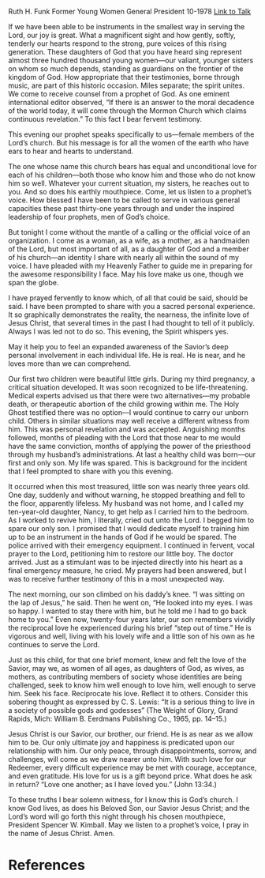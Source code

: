 Ruth H. Funk
Former Young Women General President
10-1978
[Link to Talk](https://www.churchofjesuschrist.org/study/general-conference/1978/10/come-listen-to-a-prophets-voice?lang=eng)

If we have been able to be instruments in the smallest way in serving the Lord, our joy is great. What a magnificent sight and how gently, softly, tenderly our hearts respond to the strong, pure voices of this rising generation. These daughters of God that you have heard sing represent almost three hundred thousand young women—our valiant, younger sisters on whom so much depends, standing as guardians on the frontier of the kingdom of God. How appropriate that their testimonies, borne through music, are part of this historic occasion. Miles separate; the spirit unites. We come to receive counsel from a prophet of God. As one eminent international editor observed, “If there is an answer to the moral decadence of the world today, it will come through the Mormon Church which claims continuous revelation.” To this fact I bear fervent testimony.

This evening our prophet speaks specifically to us—female members of the Lord’s church. But his message is for all the women of the earth who have ears to hear and hearts to understand.

The one whose name this church bears has equal and unconditional love for each of his children—both those who know him and those who do not know him so well. Whatever your current situation, my sisters, he reaches out to you. And so does his earthly mouthpiece. Come, let us listen to a prophet’s voice. How blessed I have been to be called to serve in various general capacities these past thirty-one years through and under the inspired leadership of four prophets, men of God’s choice.

But tonight I come without the mantle of a calling or the official voice of an organization. I come as a woman, as a wife, as a mother, as a handmaiden of the Lord, but most important of all, as a daughter of God and a member of his church—an identity I share with nearly all within the sound of my voice. I have pleaded with my Heavenly Father to guide me in preparing for the awesome responsibility I face. May his love make us one, though we span the globe.

I have prayed fervently to know which, of all that could be said, should be said. I have been prompted to share with you a sacred personal experience. It so graphically demonstrates the reality, the nearness, the infinite love of Jesus Christ, that several times in the past I had thought to tell of it publicly. Always I was led not to do so. This evening, the Spirit whispers yes.

May it help you to feel an expanded awareness of the Savior’s deep personal involvement in each individual life. He is real. He is near, and he loves more than we can comprehend.

Our first two children were beautiful little girls. During my third pregnancy, a critical situation developed. It was soon recognized to be life-threatening. Medical experts advised us that there were two alternatives—my probable death, or therapeutic abortion of the child growing within me. The Holy Ghost testified there was no option—I would continue to carry our unborn child. Others in similar situations may well receive a different witness from him. This was personal revelation and was accepted. Anguishing months followed, months of pleading with the Lord that those near to me would have the same conviction, months of applying the power of the priesthood through my husband’s administrations. At last a healthy child was born—our first and only son. My life was spared. This is background for the incident that I feel prompted to share with you this evening.

It occurred when this most treasured, little son was nearly three years old. One day, suddenly and without warning, he stopped breathing and fell to the floor, apparently lifeless. My husband was not home, and I called my ten-year-old daughter, Nancy, to get help as I carried him to the bedroom. As I worked to revive him, I literally, cried out unto the Lord. I begged him to spare our only son. I promised that I would dedicate myself to training him up to be an instrument in the hands of God if he would be spared. The police arrived with their emergency equipment. I continued in fervent, vocal prayer to the Lord, petitioning him to restore our little boy. The doctor arrived. Just as a stimulant was to be injected directly into his heart as a final emergency measure, he cried. My prayers had been answered, but I was to receive further testimony of this in a most unexpected way.

The next morning, our son climbed on his daddy’s knee. “I was sitting on the lap of Jesus,” he said. Then he went on, “He looked into my eyes. I was so happy. I wanted to stay there with him, but he told me I had to go back home to you.” Even now, twenty-four years later, our son remembers vividly the reciprocal love he experienced during his brief “step out of time.” He is vigorous and well, living with his lovely wife and a little son of his own as he continues to serve the Lord.

Just as this child, for that one brief moment, knew and felt the love of the Savior, may we, as women of all ages, as daughters of God, as wives, as mothers, as contributing members of society whose identities are being challenged, seek to know him well enough to love him, well enough to serve him. Seek his face. Reciprocate his love. Reflect it to others. Consider this sobering thought as expressed by C. S. Lewis: “It is a serious thing to live in a society of possible gods and godesses” (The Weight of Glory, Grand Rapids, Mich: William B. Eerdmans Publishing Co., 1965, pp. 14–15.)

Jesus Christ is our Savior, our brother, our friend. He is as near as we allow him to be. Our only ultimate joy and happiness is predicated upon our relationship with him. Our only peace, through disappointments, sorrow, and challenges, will come as we draw nearer unto him. With such love for our Redeemer, every difficult experience may be met with courage, acceptance, and even gratitude. His love for us is a gift beyond price. What does he ask in return? “Love one another; as I have loved you.” (John 13:34.)

To these truths I bear solemn witness, for I know this is God’s church. I know God lives, as does his Beloved Son, our Savior Jesus Christ; and the Lord’s word will go forth this night through his chosen mouthpiece, President Spencer W. Kimball. May we listen to a prophet’s voice, I pray in the name of Jesus Christ. Amen.

# References

